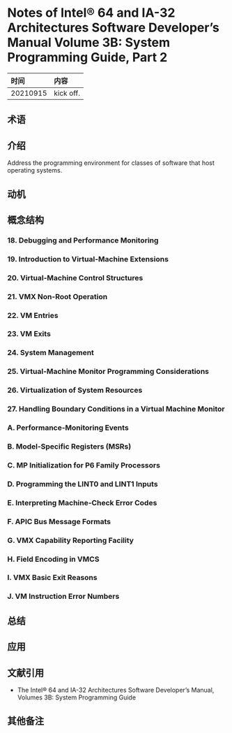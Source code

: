 # Notes of **Intel® 64 and IA-32 Architectures Software Developer’s Manual Volume 3B: System Programming Guide, Part 2**


|时间|内容|
|:---|:---|
|20210915|kick off.|

## 术语

<!-- 记录阅读过程中出现的关键字及其简单的解释. -->

## 介绍

<!-- 描述书籍阐述观点的来源、拟解决的关键性问题和采用的方法论等. -->

Address the programming environment for classes of software that host operating systems.

## 动机

<!-- 描述阅读书籍的动机, 要达到什么目的等. -->

## 概念结构

<!-- 描述书籍的行文结构, 核心主题和子主题的内容结构和关系. -->

### 18. Debugging and Performance Monitoring
### 19. Introduction to Virtual-Machine Extensions
### 20. Virtual-Machine Control Structures
### 21. VMX Non-Root Operation
### 22. VM Entries
### 23. VM Exits
### 24. System Management
### 25. Virtual-Machine Monitor Programming Considerations
### 26. Virtualization of System Resources
### 27. Handling Boundary Conditions in a Virtual Machine Monitor
### A. Performance-Monitoring Events
### B. Model-Specific Registers (MSRs)
### C. MP Initialization for P6 Family Processors
### D. Programming the LINT0 and LINT1 Inputs
### E. Interpreting Machine-Check Error Codes
### F. APIC Bus Message Formats
### G. VMX Capability Reporting Facility
### H. Field Encoding in VMCS
### I. VMX Basic Exit Reasons
### J. VM Instruction Error Numbers

## 总结

<!-- 概要记录书籍中如何解决关键性问题的. -->

## 应用

<!-- 记录如何使用书籍中方法论解决你自己的问题. -->

## 文献引用

<!-- 记录相关的和进一步阅读资料: 文献、网页链接等. -->

- The Intel® 64 and IA-32 Architectures Software Developer’s Manual, Volumes 3B: System Programming Guide

## 其他备注
